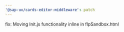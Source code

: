 ```yaml
---
'@sap-ux/cards-editor-middleware': patch
---
```


fix: Moving Init.js functionality inline in flpSandbox.html
